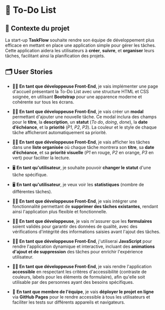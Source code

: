 # 📝 To-Do List

## 📌 Contexte du projet

La start-up **TaskFlow** souhaite rendre son équipe de développement plus efficace en mettant en place une application simple pour gérer les tâches. Cette application aidera les utilisateurs à **créer**, **suivre**, et **organiser** leurs tâches, facilitant ainsi la planification des projets.

## 🗂️ User Stories

- 👩‍💻 **En tant que développeuse Front-End**, je vais implémenter une page d'accueil présentant la To-Do List avec une structure HTML et CSS soignée, en utilisant **Bootstrap** pour une apparence moderne et cohérente sur tous les écrans.

- 👩‍💻 **En tant que développeuse Front-End**, je vais créer un **modal** permettant d'ajouter une nouvelle tâche. Ce modal inclura des champs pour le **titre**, la **description**, un **statut** (_To do_, _doing_, _done_), la **date d’échéance**, et la **priorité** (_P1_, _P2_, _P3_). La couleur et le style de chaque tâche afficheront automatiquement sa priorité.

- 👩‍💻 **En tant que développeuse Front-End**, je vais afficher les tâches dans une **liste organisée** où chaque tâche montrera son **titre**, sa **date d’échéance**, et sa **priorité visuelle** (_P1_ en rouge, _P2_ en orange, _P3_ en vert) pour faciliter la lecture.

- 🖥️ **En tant qu'utilisateur**, je souhaite pouvoir **changer le statut** d'une tâche spécifique.

- 🖥️ **En tant qu'utilisateur**, je veux voir les **statistiques** (nombre de différentes tâches).

- 👩‍💻 **En tant que développeuse Front-End**, je vais intégrer une fonctionnalité permettant de **supprimer des tâches existantes**, rendant ainsi l'application plus flexible et fonctionnelle.

- 👩‍💻 **En tant que développeuse**, je vais m'assurer que les **formulaires** soient validés pour garantir des données de qualité, avec des vérifications d'intégrité des informations saisies avant l'ajout des tâches.

- 👩‍💻 **En tant que développeuse Front-End**, j'utiliserai **JavaScript** pour rendre l'application dynamique et interactive, incluant des **animations d'ajout et de suppression** des tâches pour enrichir l'expérience utilisateur.

- 👩‍💻 **En tant que développeuse Front-End**, je vais rendre l'application **accessible** en respectant les critères d'accessibilité (contraste de couleurs, labels pour les éléments de formulaire), afin qu'elle soit utilisable par des personnes ayant des besoins spécifiques.

- 🚀 **En tant que membre de l'équipe**, je vais **déployer le projet en ligne** via **GitHub Pages** pour le rendre accessible à tous les utilisateurs et faciliter les tests sur différents appareils et navigateurs.
